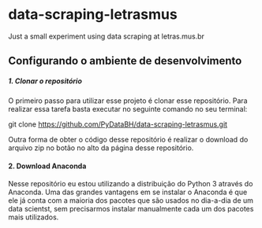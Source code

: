 # data-scraping-letrasmus
Just a small experiment using data scraping at letras.mus.br


## Configurando o ambiente de desenvolvimento
##### 1. Clonar o repositório

O primeiro passo para utilizar esse projeto é clonar esse repositório. Para realizar essa tarefa basta executar no seguinte comando no seu terminal:

git clone https://github.com/PyDataBH/data-scraping-letrasmus.git

Outra forma de obter o código desse repositório é realizar o download do arquivo zip no botão no alto da página desse repositório.

#### 2. Download Anaconda

Nesse repositório eu estou utilizando a distribuição do Python 3 através do Anaconda. Uma das grandes vantagens em se instalar o Anaconda é que ele já conta com a maioria dos pacotes que são usados no dia-a-dia de um data scientst, sem precisarmos instalar manualmente cada um dos pacotes mais utilizados. 

